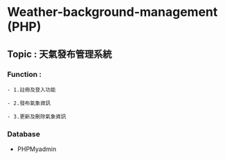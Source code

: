 # Weather-background-management (PHP)

## Topic : 天氣發布管理系統

### Function :

    - 1.註冊及登入功能

    - 2.發布氣象資訊
    
    - 3.更新及刪除氣象資訊

          
### Database 
   - PHPMyadmin
